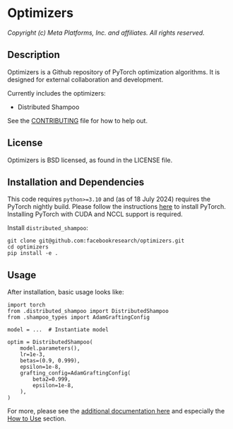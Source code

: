 # Optimizers

*Copyright (c) Meta Platforms, Inc. and affiliates.
All rights reserved.*

## Description
Optimizers is a Github repository of PyTorch optimization algorithms. It is designed for external collaboration and development.

Currently includes the optimizers:
- Distributed Shampoo

See the [CONTRIBUTING](CONTRIBUTING.md) file for how to help out.

## License
Optimizers is BSD licensed, as found in the LICENSE file.

## Installation and Dependencies
This code requires `python>=3.10` and (as of 18 July 2024) requires the PyTorch nightly build. Please follow the instructions [here](https://pytorch.org/get-started/locally/) to install PyTorch. Installing PyTorch with CUDA and NCCL support is required.

Install `distributed_shampoo`:
```
git clone git@github.com:facebookresearch/optimizers.git
cd optimizers
pip install -e .
```

## Usage

After installation, basic usage looks like:
```
import torch
from .distributed_shampoo import DistributedShampoo
from .shampoo_types import AdamGraftingConfig

model = ...  # Instantiate model

optim = DistributedShampoo(
    model.parameters(),
    lr=1e-3,
    betas=(0.9, 0.999),
    epsilon=1e-8,
    grafting_config=AdamGraftingConfig(
        beta2=0.999,
        epsilon=1e-8,
    ),
)
```

For more, please see the [additional documentation here](./distributed_shampoo/README.md) and especially the [How to Use](./distributed_shampoo/README.md#how-to-use) section.
